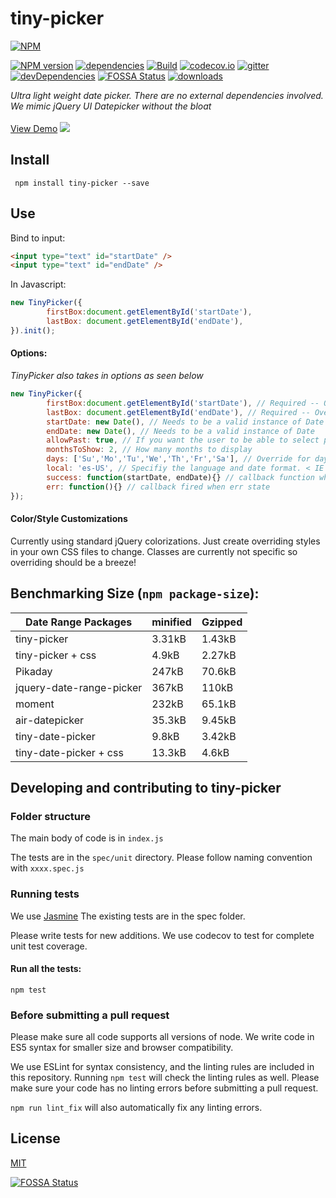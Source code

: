 # tiny-picker
[![NPM](https://nodei.co/npm/tiny-picker.png)](https://nodei.co/npm/tiny-picker/)

[![NPM version](https://img.shields.io/npm/v/tiny-picker.svg?style=flat-square)](https://www.npmjs.com/package/tiny-picker)
[![dependencies](https://david-dm.org/raymondborkowski/tiny-picker.svg)](https://david-dm.org/raymondborkowski/tiny-picker)
[![Build](https://travis-ci.org/raymondborkowski/tiny-picker.svg?branch=master)](https://travis-ci.org/raymondborkowski/tiny-picker)
[![codecov.io](https://codecov.io/github/raymondborkowski/tiny-picker/coverage.svg?branch=master)](https://codecov.io/github/raymondborkowski/tiny-picker?branch=master)
[![gitter](https://badges.gitter.im/Join%20Chat.svg)](https://gitter.im/tiny-picker?utm_source=badge&utm_medium=badge&utm_campaign=pr-badge&utm_content=badge)
[![devDependencies](https://david-dm.org/raymondborkowski/tiny-picker/dev-status.svg)](https://david-dm.org/raymondborkowski/tiny-picker#info=devDependencies)
[![FOSSA Status](https://app.fossa.io/api/projects/git%2Bgithub.com%2Fraymondborkowski%2Ftiny-picker.svg?type=shield)](https://app.fossa.io/projects/git%2Bgithub.com%2Fraymondborkowski%2Ftiny-picker?ref=badge_shield)
[![downloads](https://img.shields.io/npm/dt/tiny-picker.svg)](https://img.shields.io/npm/dt/tiny-picker.svg)

*Ultra light weight date picker. There are no external dependencies involved. We mimic jQuery UI Datepicker without the bloat*<br><br>
[View Demo](https://raymondborkowski.github.io/tiny-complete/index.html)
![](./docs/example.png)
## Install

` npm install tiny-picker --save`

## Use

Bind to input:

```html
<input type="text" id="startDate" />
<input type="text" id="endDate" />
```

In Javascript:<br>
```js
new TinyPicker({
        firstBox:document.getElementById('startDate'),
        lastBox: document.getElementById('endDate'),
}).init();
```

#### Options:
*TinyPicker also takes in options as seen below*
```js
new TinyPicker({
        firstBox:document.getElementById('startDate'), // Required -- Overrides us finding the first input box
        lastBox: document.getElementById('endDate'), // Required -- Overrides us finding the last input box
        startDate: new Date(), // Needs to be a valid instance of Date
        endDate: new Date(), // Needs to be a valid instance of Date
        allowPast: true, // If you want the user to be able to select past dates
        monthsToShow: 2, // How many months to display
        days: ['Su','Mo','Tu','We','Th','Fr','Sa'], // Override for day abbreviations in the calendar
        local: 'es-US', // Specifiy the language and date format. < IE 10 defaults to en-US,
        success: function(startDate, endDate){} // callback function when user inputs dates,
        err: function(){} // callback fired when err state
});
```

#### Color/Style Customizations

Currently using standard jQuery colorizations. Just create overriding styles in your own CSS files to change. Classes are currently not specific so overriding should be a breeze!

## Benchmarking Size (`npm package-size`):
|Date Range Packages  | minified  |  Gzipped |
| ------------- | ------------- | ------------- |
| tiny-picker  | 3.31kB |1.43kB
| tiny-picker + css  | 4.9kB |2.27kB
| Pikaday  |247kB|70.6kB|
| jquery-date-range-picker |367kB|110kB|
| moment  |232kB|65.1kB|
| air-datepicker  |35.3kB|9.45kB|
| tiny-date-picker  |9.8kB|3.42kB|
|tiny-date-picker + css |13.3kB|4.6kB|

## Developing and contributing to tiny-picker
### Folder structure
The main body of code is in `index.js`

The tests are in the `spec/unit` directory. Please follow naming convention with `xxxx.spec.js`

### Running tests

We use [Jasmine](https://jasmine.github.io/api/3.0/global) The existing tests are in the spec folder.

Please write tests for new additions. We use codecov to test for complete unit test coverage.

#### Run all the tests:

`npm test`

### Before submitting a pull request

Please make sure all code supports all versions of node. We write code in ES5 syntax for smaller size and browser compatibility.

We use ESLint for syntax consistency, and the linting rules are included in this repository. Running `npm test` will check the linting rules as well. Please make sure your code has no linting errors before submitting a pull request.

`npm run lint_fix` will also automatically fix any linting errors.

## License

[MIT](https://github.com/raymondborkowski/tiny-picker/blob/master/LICENSE.md)


[![FOSSA Status](https://app.fossa.io/api/projects/git%2Bgithub.com%2Fraymondborkowski%2Ftiny-picker.svg?type=large)](https://app.fossa.io/projects/git%2Bgithub.com%2Fraymondborkowski%2Ftiny-picker?ref=badge_large)